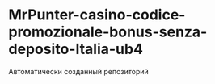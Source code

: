 # MrPunter-casino-codice-promozionale-bonus-senza-deposito-Italia-ub4
Автоматически созданный репозиторий
